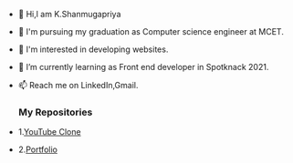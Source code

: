  - 👋 Hi,l am K.Shanmugapriya
 - 👀 I'm pursuing my graduation as Computer science engineer at MCET.
 - 🤗 I'm interested in developing websites.
 - 🌱 I’m currently learning as Front end developer in Spotknack 2021.
 - 📫 Reach me on LinkedIn,Gmail.

   <h3>My Repositories</h3>
 - 1.<a href="https://github.com/K-Shanmugapriya/youtube-clone" class="btn">YouTube Clone</a><br>
 - 2.<a href="https://github.com/K-Shanmugapriya/portfolio" class="btn">Portfolio</a>


